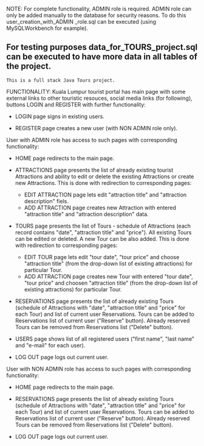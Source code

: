 NOTE:
For complete functionality, ADMIN role is required. ADMIN role can only be added manually to the database for security reasons. To do this user_creation_with_ADMIN _role.sql can be executed (using MySQLWorkbench for example).

For testing purposes data_for_TOURS_project.sql can be executed to have more data in all tables of the project.
----------------------------------------------------------------------------------------------------



    This is a full stack Java Tours project.

FUNCTIONALITY:
Kuala Lumpur tourist portal has main page with some external links to other touristic resouces, social media links (for following), buttons LOGIN and REGISTER with further functionality:

- LOGIN page signs in existing users.

- REGISTER page creates a new user (with NON ADMIN role only).



User with ADMIN role has access to such pages with corresponding functionality:

- HOME page redirects to the main page.

- ATTRACTIONS page presents the list of already existing tourist Attractions and ability to edit or delete the existing Attractions or create new Attractions. This is done with redirection to corresponding pages:
    - EDIT ATTRACTION page lets edit "attraction title" and "attraction description" fiels.
    - ADD ATTRACTION page creates new Attraction with entered "attraction title" and "attraction description" data.

- TOURS page presents the list of Tours - schedule of Attractions (each record contains "date", "attraction title" and "price"). All existing Tours can be edited or deleted. A new Tour can be also added. This is done with redirection to corresponding pages:
    - EDIT TOUR page lets edit "tour date", "tour price" and choose "attraction title" (from the drop-down list of existing attractions) for particular Tour.
    - ADD ATTRACTION page creates new Tour with entered "tour date", "tour price" and choosen "attraction title" (from the drop-down list of existing attractions) for particular Tour.
    
- RESERVATIONS page presents the list of already existing Tours (schedule of Attractions with "date", "attraction title" and "price" for each Tour) and list of current user Reservations. Tours can be added to Reservations list of current user ("Reserve" button). Already reserved Tours can be removed from Reservations list ("Delete" button).

- USERS page shows list of all registered users ("first name", "last name" and "e-mail" for each user).

- LOG OUT page logs out current user.



User with NON ADMIN role has access to such pages with corresponding functionality:

- HOME page redirects to the main page.

- RESERVATIONS page presents the list of already existing Tours (schedule of Attractions with "date", "attraction title" and "price" for each Tour) and list of current user Reservations. Tours can be added to Reservations list of current user ("Reserve" button). Already reserved Tours can be removed from Reservations list ("Delete" button).

- LOG OUT page logs out current user.

